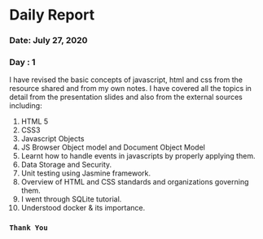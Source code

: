 # Daily Report
### Date: July 27, 2020 ###
### Day : 1 ###

I have revised the basic concepts of 
javascript, html and css from the resource 
shared and from my own notes.
I have covered all the topics in detail from 
the presentation slides and also from the 
external sources including:
1.  HTML 5
2.  CSS3
3.  Javascript Objects
4.  JS Browser Object model and Document 
     Object Model
5.  Learnt how to handle events in javascripts 
     by properly applying them.
6.  Data Storage and Security.
7.  Unit testing using Jasmine framework.
8.  Overview of HTML and CSS standards 
     and organizations governing them.
9.  I went through SQLite tutorial.
10. Understood docker & its importance.

   ### ```Thank You``` ###